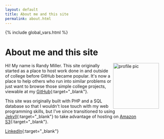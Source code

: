 ```yaml
---
layout: default
title: About me and this site
permalink: about.html
---
```

{% include global_vars.html %}
# About me and this site

<img src="{{ baseurl }}/assets/images/prof_pic150.jpg" id="profile-picture" width="150" align="right" alt="profile pic">

Hi! My name is Randy Miller. This site originally started as a place to host work done in and outside of college before GitHub became popular.  It's now a place to help others who run into similar problems or just want to browse those simple college projects, viewable at my [GitHub](http://github.com/iliketoprogram14){:target="_blank"}.

This site was originally built with PHP and a SQL database so that I wouldn't lose touch with my web programming skills, but I've since transitioned to using [Jekyll](https://jekyllrb.com){:target="_blank"} to take advantage of hosting on [Amazon S3](https://aws.amazon.com/s3/){:target="_blank"}. 

[LinkedIn](https://www.linkedin.com/in/rmiller14/){:target="_blank"}